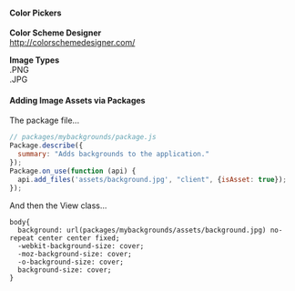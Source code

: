 #### Color Pickers  

**Color Scheme Designer**  
http://colorschemedesigner.com/


**Image Types**  
.PNG  
.JPG  


#### Adding Image Assets via Packages
The package file...  
````js
// packages/mybackgrounds/package.js
Package.describe({
  summary: "Adds backgrounds to the application."
});
Package.on_use(function (api) {
  api.add_files('assets/background.jpg', "client", {isAsset: true});
});
````

And then the View class...
````less
body{
  background: url(packages/mybackgrounds/assets/background.jpg) no-repeat center center fixed;
  -webkit-background-size: cover;
  -moz-background-size: cover;
  -o-background-size: cover;
  background-size: cover;
}
````
